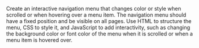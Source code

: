 Create an interactive navigation
menu that changes color or style
when scrolled or when hovering
over a menu item. The navigation
menu should have a fixed
position and be visible on all
pages. Use HTML to structure the
menu, CSS to style it, and
JavaScript to add interactivity,
such as changing the
background color or font color of
the menu when it is scrolled or
when a menu item is hovered
over.

